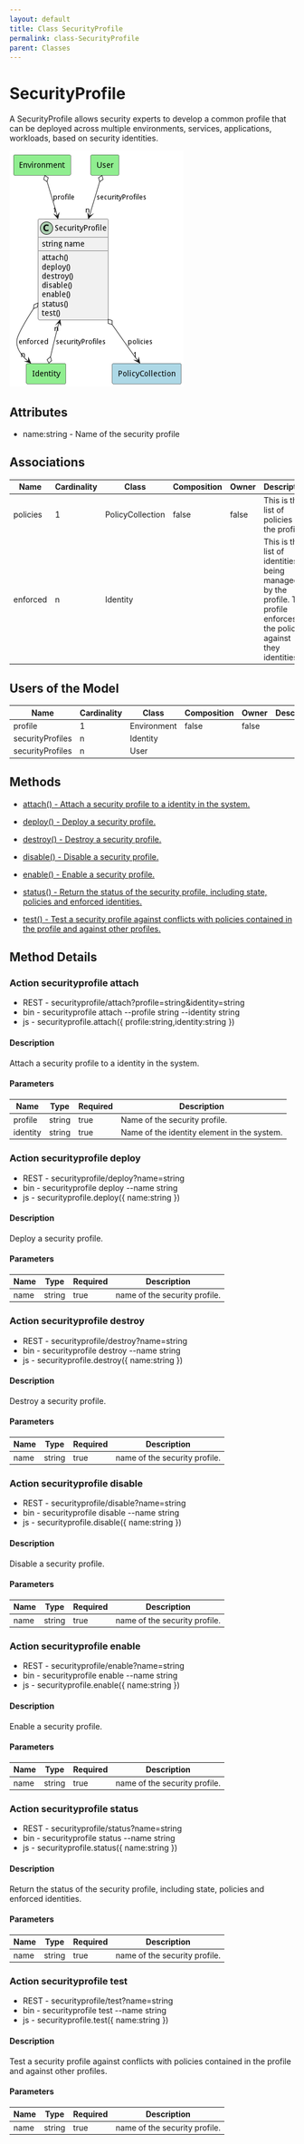 ```yaml
---
layout: default
title: Class SecurityProfile
permalink: class-SecurityProfile
parent: Classes
---
```


# SecurityProfile

A SecurityProfile allows security experts to develop a common profile that can be deployed across multiple environments, services, applications, workloads, based on security identities.

![Logical Diagram](./logical.png)

## Attributes

* name:string - Name of the security profile


## Associations

| Name | Cardinality | Class | Composition | Owner | Description |
| --- | --- | --- | --- | --- | --- |
| policies | 1 | PolicyCollection | false | false | This is the list of policies for the profile. |
| enforced | n | Identity |  |  | This is the list of identities being managed by the profile. The profile enforces the policies against they identities. |



## Users of the Model

| Name | Cardinality | Class | Composition | Owner | Description |
| --- | --- | --- | --- | --- | --- |
| profile | 1 | Environment | false | false |  |
| securityProfiles | n | Identity |  |  |  |
| securityProfiles | n | User |  |  |  |





## Methods

* [attach() - Attach a security profile to a identity in the system.](#action-attach)

* [deploy() - Deploy a security profile.](#action-deploy)

* [destroy() - Destroy a security profile.](#action-destroy)

* [disable() - Disable a security profile.](#action-disable)

* [enable() - Enable a security profile.](#action-enable)

* [status() - Return the status of the security profile, including state, policies and enforced identities.](#action-status)

* [test() - Test a security profile against conflicts with policies contained in the profile and against other profiles.](#action-test)


<h2>Method Details</h2>
    
### Action securityprofile attach



* REST - securityprofile/attach?profile=string&amp;identity=string
* bin - securityprofile attach --profile string --identity string
* js - securityprofile.attach({ profile:string,identity:string })

#### Description
Attach a security profile to a identity in the system.

#### Parameters

| Name | Type | Required | Description |
|---|---|---|---|
| profile | string |true | Name of the security profile. |
| identity | string |true | Name of the identity element in the system. |




### Action securityprofile deploy



* REST - securityprofile/deploy?name=string
* bin - securityprofile deploy --name string
* js - securityprofile.deploy({ name:string })

#### Description
Deploy a security profile.

#### Parameters

| Name | Type | Required | Description |
|---|---|---|---|
| name | string |true | name of the security profile. |




### Action securityprofile destroy



* REST - securityprofile/destroy?name=string
* bin - securityprofile destroy --name string
* js - securityprofile.destroy({ name:string })

#### Description
Destroy a security profile.

#### Parameters

| Name | Type | Required | Description |
|---|---|---|---|
| name | string |true | name of the security profile. |




### Action securityprofile disable



* REST - securityprofile/disable?name=string
* bin - securityprofile disable --name string
* js - securityprofile.disable({ name:string })

#### Description
Disable a security profile.

#### Parameters

| Name | Type | Required | Description |
|---|---|---|---|
| name | string |true | name of the security profile. |




### Action securityprofile enable



* REST - securityprofile/enable?name=string
* bin - securityprofile enable --name string
* js - securityprofile.enable({ name:string })

#### Description
Enable a security profile.

#### Parameters

| Name | Type | Required | Description |
|---|---|---|---|
| name | string |true | name of the security profile. |




### Action securityprofile status



* REST - securityprofile/status?name=string
* bin - securityprofile status --name string
* js - securityprofile.status({ name:string })

#### Description
Return the status of the security profile, including state, policies and enforced identities.

#### Parameters

| Name | Type | Required | Description |
|---|---|---|---|
| name | string |true | name of the security profile. |




### Action securityprofile test



* REST - securityprofile/test?name=string
* bin - securityprofile test --name string
* js - securityprofile.test({ name:string })

#### Description
Test a security profile against conflicts with policies contained in the profile and against other profiles.

#### Parameters

| Name | Type | Required | Description |
|---|---|---|---|
| name | string |true | name of the security profile. |





